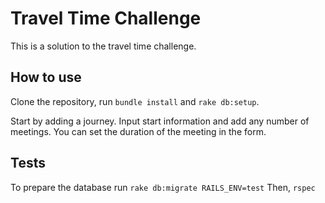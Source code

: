 # Travel Time Challenge

This is a solution to the travel time challenge.

## How to use

Clone the repository, run `bundle install` and `rake db:setup`.

Start by adding a journey. Input start information and add any number of meetings. You can set the duration of the meeting in the form.

## Tests

To prepare the database run `rake db:migrate RAILS_ENV=test`
Then, `rspec` 